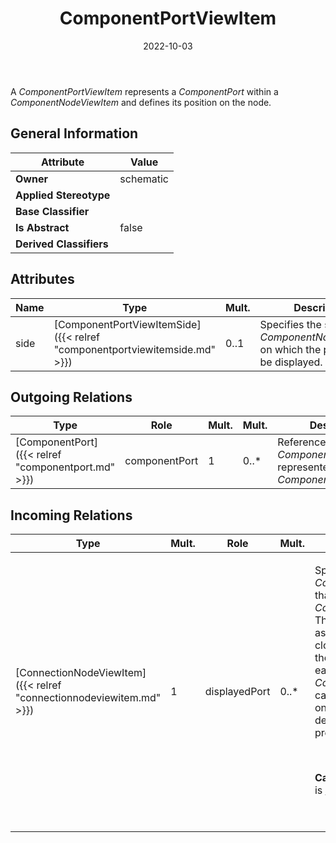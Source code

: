 ﻿---
title: ComponentPortViewItem
toc: false
type: specs
date: "2022-10-03"
draft: false
specification: VEC
version: 2.0.1
documentType: "Recommendation"
elementType: Class
classes:
  - ComponentPortViewItem
menu_name: vec-2.0.1
---
A <i>ComponentPortViewItem</i><i> </i>represents a <i>ComponentPort</i> within a <i>ComponentNodeViewItem</i> and defines its position on the node.

## General Information

| Attribute               | Value |
|-------------------------|-------|
| **Owner**               | schematic |
| **Applied Stereotype**  |   |
| **Base Classifier**     |   |
| **Is Abstract**         | false |
| **Derived Classifiers** |   |

## Attributes
|  Name  |  Type  |  Mult.  |  Description  |  Owning Classifier  |
|--------|--------|---------|---------------|--------------|
|side | [ComponentPortViewItemSide]({{< relref "componentportviewitemside.md" >}}) | 0..1 | Specifies the side of the <i>ComponentNodeViewItem</i> on which the port should be displayed. | [ComponentPortViewItem]({{< relref "componentportviewitem.md" >}}) |

## Outgoing Relations
|    Type  |   Role   |   Mult.   |   Mult.   |   Description   |
|----------|----------|-----------|-----------|-----------------|
| [ComponentPort]({{< relref "componentport.md" >}}) | componentPort | 1 | 0..* | References the <i>ComponentPort</i> that is represented by this <i>ComponentPortViewItem</i><i>.</i> |
##  Incoming Relations
|    Type  |   Mult.  |   Role    |   Mult.   |   Description  |
|----------|----------|-----------|-----------|----------------|
| [ConnectionNodeViewItem]({{< relref "connectionnodeviewitem.md" >}}) | 1 | displayedPort | 0..* | <p> Specifies all <i>ComponentPortViewItems</i> that are displayed on this <i>ComponentNodeViewItem</i><i>.</i> The order of this association defines the clockwise arrangement of the ports on the node. As each <i>ComponentPortViewItem </i>can also define the side on which it is placed, side definitions take precedence over order.      </p>      <p> <i>&#160;</i>      </p>      <p> <b>Caution: </b>This association is <u>ordered</u>!      </p>      <p> <i>&#160;</i>      </p> |
